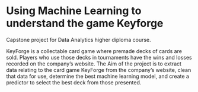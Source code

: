 # Using Machine Learning to understand the game Keyforge
Capstone project for Data Analytics higher diploma course.

KeyForge is a collectable card game where premade decks of cards are sold. Players who use those decks in tournaments have the wins and losses recorded on the company’s website. The Aim of the project is to extract data relating to the card game KeyForge from the company’s website, clean that data for use, determine the best machine learning model, and create a predictor to select the best deck from those presented.
